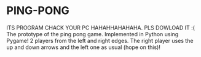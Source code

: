 # PING-PONG
ITS PROGRAM CHACK YOUR PC HAHAHHAHAHAHA. PLS DOWLOAD IT :(
The prototype of the ping pong game. Implemented in Python using Pygame!
2 players from the left and right edges. The right player uses the up and down arrows and the left one as usual (hope on this)!
